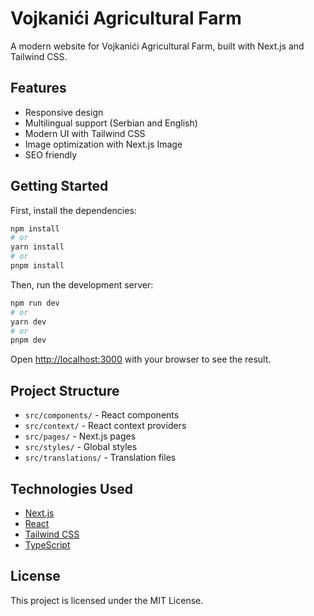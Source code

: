 # Vojkanići Agricultural Farm

A modern website for Vojkanići Agricultural Farm, built with Next.js and Tailwind CSS.

## Features

- Responsive design
- Multilingual support (Serbian and English)
- Modern UI with Tailwind CSS
- Image optimization with Next.js Image
- SEO friendly

## Getting Started

First, install the dependencies:

```bash
npm install
# or
yarn install
# or
pnpm install
```

Then, run the development server:

```bash
npm run dev
# or
yarn dev
# or
pnpm dev
```

Open [http://localhost:3000](http://localhost:3000) with your browser to see the result.

## Project Structure

- `src/components/` - React components
- `src/context/` - React context providers
- `src/pages/` - Next.js pages
- `src/styles/` - Global styles
- `src/translations/` - Translation files

## Technologies Used

- [Next.js](https://nextjs.org/)
- [React](https://reactjs.org/)
- [Tailwind CSS](https://tailwindcss.com/)
- [TypeScript](https://www.typescriptlang.org/)

## License

This project is licensed under the MIT License.
